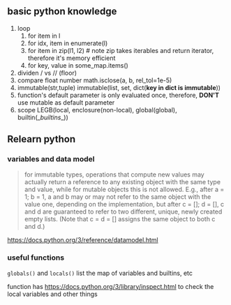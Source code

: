 ## basic python knowledge
1. loop
    1. for item in l
    2. for idx, item in enumerate(l)
    3. for item in zip(l1, l2) # note zip takes iterables and return iterator, therefore it's memory efficient
    4. for key, value in some_map.items()
2. dividen / vs // (floor)
3. compare float number math.isclose(a, b, rel_tol=1e-5)
4. immutable(str,tuple) immutable(list, set, dict(**key in dict is immutable**)) 
5. function's default parameter is only evaluated once, therefore, **DON'T** use mutable as default parameter
6. scope LEGB(local, enclosure(non-local), global(global), builtin(\__builtins__))


## Relearn python

### variables and data model
> for immutable types, operations that compute new values may actually return a reference to any existing object with the same type and value, while for mutable objects this is not allowed. E.g., after a = 1; b = 1, a and b may or may not refer to the same object with the value one, depending on the implementation, but after c = []; d = [], c and d are guaranteed to refer to two different, unique, newly created empty lists. (Note that c = d = [] assigns the same object to both c and d.)

https://docs.python.org/3/reference/datamodel.html

### useful functions
`globals()` and `locals()` list the map of variables and builtins, etc

function has https://docs.python.org/3/library/inspect.html to check the local variables and other things


